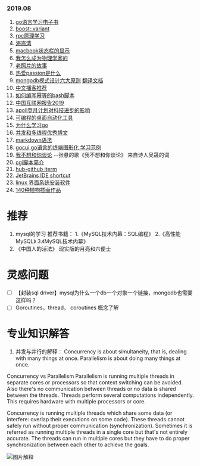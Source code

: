 
### 2019.08
1. [go语言学习电子书](https://github.com/Unknwon/the-way-to-go_ZH_CN/blob/master/eBook/preface.md) 
2. [boost::variant](https://blog.csdn.net/lanchunhui/article/details/50532772)  
3. [rpc原理学习](https://blog.csdn.net/zhougb3/article/details/80403125)   
4. [海盗湾](https://www.jianshu.com/p/db245f3b4071)  
5. [macbook状态栏的显示](https://getbitbar.com/)
6. [我怎么成为物理学家的](https://www.edge.org/conversation/murray_gell_mann-the-making-of-a-physicist)
7. [老照片的故事](https://thatsideofthefamily.wordpress.com/2016/04/17/the-spectacle-and-the-mystery-new-york-1932/)  
8. [热爱passion是什么](https://debugandrelease.blogspot.com/2019/04/what-am-i-passionate-about.html)  
9. [mongodb模式设计六大原则](https://www.mongodb.com/blog/post/6-rules-of-thumb-for-mongodb-schema-design-part-1)   [翻译文档](https://blog.csdn.net/BloodyMandoo/article/details/78457775)
10. [中文播客推荐](https://typlog.com/podlist/)
11. [如何编写幂等的bash脚本](https://arslan.io/2019/07/03/how-to-write-idempotent-bash-scripts/)
12. [中国互联网报告2019](https://www.scmp.com/china-internet-report)
13. [apoll登月计划对科技进步的影响](https://www.fastcompany.com/90362753/how-nasa-gave-birth-to-modern-computing-and-gets-no-credit-for-it)
14. [可编程的桌面自动化工具](https://github.com/oakwoodai/automagica)
15. [为什么学习go](https://medium.com/@leoneperdigao/why-it-is-worth-learning-golang-3a686e4448cf)
16. [并发和多线程优秀博文](https://www.logicbig.com/quick-info/programming/multi-threading.html?source=post_page---------------------------)
17. [markdown语法](https://guides.github.com/features/mastering-markdown/)
18. [gocui go语言的终端图形化 学习范例](https://github.com/jroimartin/gocui)
19. [我不想和你谈论](https://www.douban.com/note/235592900/)    --张悬的歌《我不想和你谈论》  来自诗人吴晟的词
20. [cgi脚本简介](http://rickcarlino.com/2019/07/20/what-were-cgi-scripts-html.html)
21. [hub-github iterm](https://hub.github.com/)
22. [JetBrains IDE shortcut](https://nextfe.com/jetbrains-ide-shortcuts/)
23. [linux 界面系统安装软件](https://github.com/panhaoneo/autosetup)
24. [140种植物插画作品](https://www.c82.net/twining/plants/)

# 推荐
1. mysql的学习
 推荐书籍：
 1.《MySQL技术内幕：SQL编程》
 2.《高性能MySQL》
 3.《MySQL技术内幕》
2. 《中国人的活法》 现实版的月亮和六便士


# 灵感问题
- [ ] 【封装sql driver】mysql为什么一个db一个对象一个链接，mongodb也需要这样吗？
- [ ]  Goroutines，thread， coroutines 概念了解

# 专业知识解答

1. 并发与并行的解释： Concurrency is about simultaneity, that is, dealing with many things at once. Parallelism is about doing many things at once. 

Concurrency vs Parallelism
Parallelism is running multiple threads in separate cores or processors so that context switching can be avoided. Also there's no communication between threads or no data is shared between the threads. Threads perform several computations independently. This requires hardware with multiple processors or core.

Concurrency is running multiple threads which share some data (or interfere: overlap their executions on some code). These threads cannot safely run without proper communication (synchronization). Sometimes it is referred as running multiple threads in a single core but that's not entirely accurate. The threads can run in multiple cores but they have to do proper synchronization between each other to achieve the goals.

![图片解释](https://miro.medium.com/max/610/0*mx9CAltUS1vD_Ezs.png)
